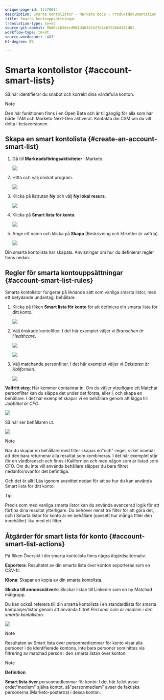 ```yaml
---
unique-page-id: 11378814
description: Smarta kontolistor - Marketo Docs - Produktdokumentation
title: Smarta kontouppsättningar
translation-type: tm+mt
source-git-commit: 96d6cc030ecd9d1da844fe27e1c6f62bbd181d62
workflow-type: tm+mt
source-wordcount: '483'
ht-degree: 0%

---
```



# Smarta kontolistor {#account-smart-lists}

Så här identifierar du snabbt och korrekt dina värdefulla konton.

>[!NOTE]
>
>Den här funktionen finns i en Open Beta och är tillgänglig för alla som har både TAM och Marketo Next-Gen aktiverat. Kontakta din CSM om du vill delta i betaversionen.

## Skapa en smart kontolista {#create-an-account-smart-list}

1. Gå till **Marknadsföringsaktiviteter** i Marketo.

   ![](assets/account-smart-lists-1.png)

1. Hitta och välj önskat program.

   ![](assets/account-smart-lists-2.png)

1. Klicka på listrutan **Ny** och välj **Ny lokal resurs**.

   ![](assets/account-smart-lists-3.png)

1. Klicka på **Smart lista för konto**.

   ![](assets/account-smart-lists-4.png)

1. Ange ett namn och klicka på **Skapa** (Beskrivning och Etiketter är valfria).

   ![](assets/account-smart-lists-5.png)

Din smarta kontolista har skapats. Anvisningar om hur du definierar regler finns nedan.

## Regler för smarta kontouppsättningar {#account-smart-list-rules}

Smarta kontolistor fungerar på liknande sätt som vanliga smarta listor, med ett betydande undantag: behållare.

1. Klicka på fliken **Smart lista för konto** för att definiera din smarta lista för ditt konto.

   ![](assets/account-smart-lists-6.png)

1. Välj önskade kontofilter. I det här exemplet väljer vi _Branschen är Healthcare_.

   ![](assets/account-smart-lists-7.png)

   ![](assets/account-smart-lists-8.png)

1. Välj matchande personfilter. I det här exemplet väljer vi _Delstaten är Kalifornien_.

   ![](assets/account-smart-lists-9.png)

**Valfritt steg**: Här kommer containrar in. Om du väljer ytterligare ett Matchat personfilter kan du släppa det under det första, eller _i_, och skapa en behållare. I det här exemplet skapar vi en behållare genom att lägga till _Jobbtitel är CFO_.

![](assets/account-smart-lists-10.png)

Så här ser behållaren ut.

![](assets/account-smart-lists-11.png)

>[!NOTE]
>
>När du skapar en behållare med filter skapas en&quot;och&quot;-regel, vilket innebär att den bara returnerar alla resultat som kombineras. I det här exemplet står för en vårdbransch och finns i Kalifornien _och_ med någon som är listad som CFO. Om du inte vill använda behållare släpper du bara filtret nedanför/ovanför det befintliga.

Och det är allt! Läs igenom avsnittet nedan för att se hur du kan använda Smart lista för ditt konto.

>[!TIP]
>
>Precis som med vanliga smarta listor kan du använda avancerad logik för att förfina dina resultat ytterligare. Du behöver minst tre filter för att göra det, och i Smarta listor för konto är en behållare (oavsett hur många filter den innehåller) lika med ett filter.

## Åtgärder för smart lista för konto {#account-smart-list-actions}

På fliken Översikt i din smarta kontolista finns några åtgärdsalternativ.

**Exportera**: Resultatet av din smarta lista över konton exporteras som en CSV-fil.

**Klona**: Skapar en kopia av din smarta kontolista.

**Skicka till annonsnätverk**: Skickar listan till LinkedIn som en ny Matchad målgrupp.

Du kan också referera till din smarta kontolista i en standardlista för smarta kampanjer/listor genom att använda filtret _Personer som är medlem i den smarta kontolistan_.

![](assets/account-smart-lists-12.png)

>[!NOTE]
>
>Resultaten av Smart lista över personmedlemmar för konto visar alla personer i de identifierade kontona, inte bara personer som hittas via filtrering av matchad person i den smarta listan över konton.

>[!NOTE]
>
>**Definition**
>
>**Smart lista över** personmedlemmar för konto: I det här fallet avser ordet&quot;medlem&quot; själva kontot, så&quot;personmedlem&quot; avser de faktiska personerna (Marketo-posterna) i dessa konton.
